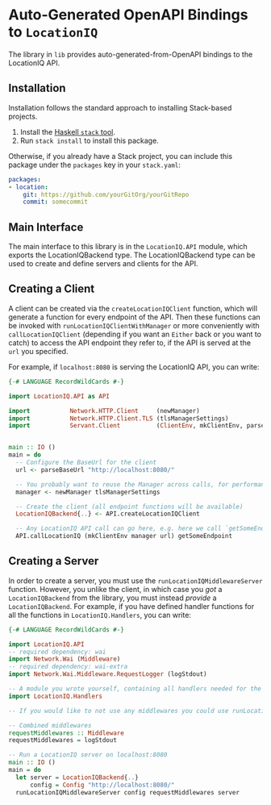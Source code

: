 # Auto-Generated OpenAPI Bindings to `LocationIQ`

The library in `lib` provides auto-generated-from-OpenAPI bindings to the LocationIQ API.

## Installation

Installation follows the standard approach to installing Stack-based projects.

1. Install the [Haskell `stack` tool](http://docs.haskellstack.org/en/stable/README).
2. Run `stack install` to install this package.

Otherwise, if you already have a Stack project, you can include this package under the `packages` key in your `stack.yaml`:
```yaml
packages:
- location:
    git: https://github.com/yourGitOrg/yourGitRepo
    commit: somecommit
```

## Main Interface

The main interface to this library is in the `LocationIQ.API` module, which exports the LocationIQBackend type. The LocationIQBackend
type can be used to create and define servers and clients for the API.

## Creating a Client

A client can be created via the `createLocationIQClient` function, which will generate a function for every endpoint of the API.
Then these functions can be invoked with `runLocationIQClientWithManager` or more conveniently with `callLocationIQClient`
(depending if you want an `Either` back or you want to catch) to access the API endpoint they refer to, if the API is served
at the `url` you specified.

For example, if `localhost:8080` is serving the LocationIQ API, you can write:

```haskell
{-# LANGUAGE RecordWildCards #-}

import LocationIQ.API as API

import           Network.HTTP.Client     (newManager)
import           Network.HTTP.Client.TLS (tlsManagerSettings)
import           Servant.Client          (ClientEnv, mkClientEnv, parseBaseUrl)


main :: IO ()
main = do
  -- Configure the BaseUrl for the client
  url <- parseBaseUrl "http://localhost:8080/"

  -- You probably want to reuse the Manager across calls, for performance reasons
  manager <- newManager tlsManagerSettings

  -- Create the client (all endpoint functions will be available)
  LocationIQBackend{..} <- API.createLocationIQClient

  -- Any LocationIQ API call can go here, e.g. here we call `getSomeEndpoint`
  API.callLocationIQ (mkClientEnv manager url) getSomeEndpoint
```

## Creating a Server

In order to create a server, you must use the `runLocationIQMiddlewareServer` function. However, you unlike the client, in which case you *got* a `LocationIQBackend`
from the library, you must instead *provide* a `LocationIQBackend`. For example, if you have defined handler functions for all the
functions in `LocationIQ.Handlers`, you can write:

```haskell
{-# LANGUAGE RecordWildCards #-}

import LocationIQ.API
-- required dependency: wai
import Network.Wai (Middleware)
-- required dependency: wai-extra
import Network.Wai.Middleware.RequestLogger (logStdout)

-- A module you wrote yourself, containing all handlers needed for the LocationIQBackend type.
import LocationIQ.Handlers

-- If you would like to not use any middlewares you could use runLocationIQServer instead

-- Combined middlewares
requestMiddlewares :: Middleware
requestMiddlewares = logStdout

-- Run a LocationIQ server on localhost:8080
main :: IO ()
main = do
  let server = LocationIQBackend{..}
      config = Config "http://localhost:8080/"
  runLocationIQMiddlewareServer config requestMiddlewares server
```
